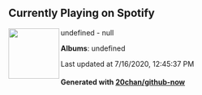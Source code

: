 ## Currently Playing on Spotify

[<img align="left" width="100" src="undefined">](undefined)

undefined - null

**Albums**: undefined

Last updated at 7/16/2020, 12:45:37 PM

#### Generated with [20chan/github-now](https://github.com/20chan/github-now)